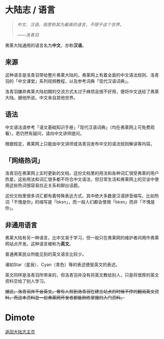 # 大陆志 / 语言

> *中文、汉语。我愿称其为最美的语言，不限于这个世界。*
>
> ——*洛青羽*

弗莱大陆通用的语言名为**中文**，亦称**汉语**。

## 来源

这种语言是洛青羽带给整片弗莱大陆的。弗莱网上有着全面的中文语法规则、洛青羽的「中文课堂」系列视频教程，以及参考词典「现代汉语词典」。

洛青羽嫌弃弗莱大陆初期的交流方式太过于麻烦且很不好用，便将中文送给了弗莱大陆。据他所说，中文来自其他世界。

## 语法

中文语法请参考「语文基础知识手册」「现代汉语词典」（均在弗莱网上可免费观看）。若仍然有疑问，请向中文讲师提问。

根据规定，弗莱网上只能由中文讲师或洛青羽发布中文的语法规则解读等内容。

## 「网络热词」

洛青羽在弗莱网上实时更新的文档，这份文档里的用法和各种词汇很受弗莱的用户热爱。这些用法和词汇很多都不符合中文语法，但日常生活和弗莱网上的交谈中使用这些热词很容易拉近关系和聊出话题。

这份文档里很多词汇都有着特殊表达方式，其中绝大多数是汉语拼音缩写。比如热词「不愧是你」的缩写是「bksn」，而一般人们都会使用「bksn」而非「不愧是你」。

## 非通用语言

弗莱大陆有另一种语言，比中文易于学习，但一般只在弗莱网的维护者间用作弗莱网站点开发。这种语言被称为**英文**。

普通弗莱民众所能见到的英文语言比较少。

诸如Star（星辰）、Cyan（青色）等的表述便是英文的表述。

英文同样是洛青羽所带来的，但洛青羽并没有将英文教给别人，只是将很厚的英文资料交给了别人学习。

~~据说，洛青羽并不会英文。曾有人剪到洛青羽在建立站点的时候不停的翻阅英文资料，而这本资料是一般弗莱网开发者都能熟练掌握的入门资料。~~

# Dimote

[返回大陆志主页](index.md/)
